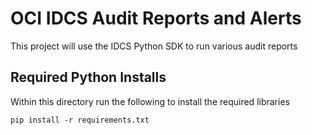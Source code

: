 # OCI IDCS Audit Reports and Alerts  
This project will use the IDCS Python SDK to run various audit reports



## Required Python Installs
Within this directory run the following to install the required libraries
```
pip install -r requirements.txt
```
